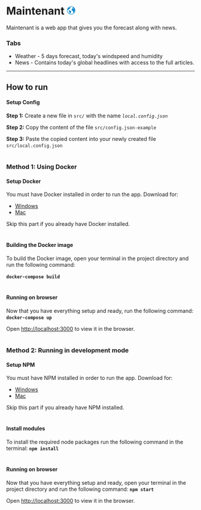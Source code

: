 # Maintenant <img src="https://github.com/RandHood/Maintenant/blob/master/public/logo.ico" width="23" alt="Logo">

Maintenant is a web app that gives you the forecast along with news.

### Tabs

* Weather - 5 days forecast, today's windspeed and humidity
* News - Contains today's global headlines with access to the full articles.

---

## How to run

#### Setup Config

**Step 1:** Create a new file in `src/` with the name *`local.config.json`*

**Step 2:** Copy the content of the file `src/config.json-example`

**Step 3:** Paste the copied content into your newly created file `src/local.config.json`

#

### Method 1: Using Docker

#### Setup Docker

You must have Docker installed in order to run the app. Download for:
* [Windows](https://store.docker.com/editions/community/docker-ce-desktop-windows)
* [Mac](https://store.docker.com/editions/community/docker-ce-desktop-mac)

Skip this part if you already have Docker installed.

#

#### Building the Docker image

To build the Docker image, open your terminal in the project directory and run the following command:

**`docker-compose build`**

#

#### Running on browser

Now that you have everything setup and ready, run the following command: **`docker-compose up`**

Open [http://localhost:3000](http://localhost:3000) to view it in the browser.

#

### Method 2: Running in development mode

#### Setup NPM

You must have NPM installed in order to run the app. Download for:
* [Windows](https://nodejs.org/dist/v10.14.1/node-v10.14.1-x86.msi)
* [Mac](https://nodejs.org/dist/v10.14.1/node-v10.14.1.pkg)

Skip this part if you already have NPM installed.

#

#### Install modules

To install the required node packages run the following command in the terminal:
**`npm install`**

#

#### Running on browser

Now that you have everything setup and ready, open your terminal in the project directory and run the following command: **`npm start`**

Open [http://localhost:3000](http://localhost:3000) to view it in the browser.
